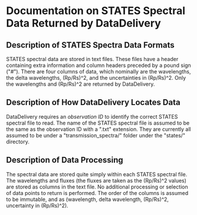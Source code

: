# Documentation on STATES Spectral Data Returned by DataDelivery

## Description of STATES Spectra Data Formats

STATES spectral data are stored in text files.  These files have a header containing extra information and column headers preceded by a pound sign ("#").  There are four columns of data, which nominally are the wavelengths, the delta wavelengths, (Rp/Rs)^2, and the uncertainties in (Rp/Rs)^2.  Only the wavelengths and (Rp/Rs)^2 are returned by DataDelivery.

## Description of How DataDelivery Locates Data

DataDelivery requires an *observation ID* to identify the correct STATES spectral file to read.  The name of the STATES spectral file is assumed to be the same as the observation ID with a ".txt" extension.  They are currently all assumed to be under a "transmission_spectra/" folder under the "states/" directory.

## Description of Data Processing

The spectral data are stored quite simply within each STATES spectral file.  The wavelengths and fluxes (the fluxes are taken as the (Rp/Rs)^2 values) are stored as columns in the text file.  No additional processing or selection of data points to return is performed.  The order of the columns is assumed to be immutable, and as (wavelength, delta wavelength, (Rp/Rs)^2, uncertainty in (Rp/Rs)^2).

